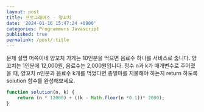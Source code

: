 ```yaml
---
layout: post
title: 프로그래머스 - 양꼬치
date: '2024-01-16 15:47:24 +0900'
categories: Programmers Javascript
published: true
permalink: /post/:title
---
```

문제 설명
머쓱이네 양꼬치 가게는 10인분을 먹으면 음료수 하나를 서비스로 줍니다. 양꼬치는 1인분에 12,000원, 음료수는 2,000원입니다. 정수 n과 k가 매개변수로 주어졌을 때, 양꼬치 n인분과 음료수 k개를 먹었다면 총얼마를 지불해야 하는지 return 하도록 solution 함수를 완성해보세요.

```javascript
function solution(n, k) {
    return (n * 12000) + ((k - Math.floor(n *0.1))* 2000);
}
```